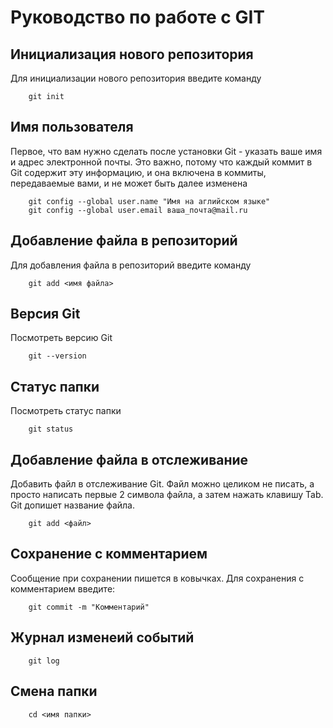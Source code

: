 # Руководство по работе с GIT

## Инициализация нового репозитория

Для инициализации нового репозитория введите команду
```
    git init
```

## Имя пользователя

Первое, что вам нужно сделать после установки Git - указать ваше имя и адрес электронной почты. Это важно, потому что каждый коммит в Git содержит эту информацию, и она включена в коммиты, передаваемые вами, и не может быть далее изменена
```
    git config --global user.name "Имя на аглийском языке"
    git config --global user.email ваша_почта@mail.ru
```

## Добавление файла в репозиторий

Для добавления файла в репозиторий введите команду
```
    git add <имя файла>
```

## Версия Git

Посмотреть версию Git
```
    git --version
```

## Статус папки

Посмотреть статус папки 
```
    git status
```

## Добавление файла в отслеживание

Добавить файл в отслеживание Git. Файл можно целиком не писать, а просто написать первые 2 символа файла, а затем нажать клавишу Tab. Git допишет название файла.

```
    git add <файл>
```

## Сохранение с комментарием

Сообщение при сохранении пишется в ковычках. Для сохранения с комментарием введите:

```
    git commit -m "Комментарий"
```

## Журнал изменеий событий

```
    git log
```

## Смена папки

```
    cd <имя папки>
```


